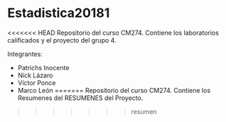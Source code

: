 # Estadistica20181
<<<<<<< HEAD
Repositorio del curso CM274. Contiene los laboratorios calificados y el proyecto del grupo 4.

Integrantes:
+ Patrichs Inocente
+ Nick Lázaro
+ Víctor Ponce
+ Marco León
=======
Repositorio del curso CM274. Contiene los Resumenes del RESUMENES del Proyecto.
>>>>>>> resumen
